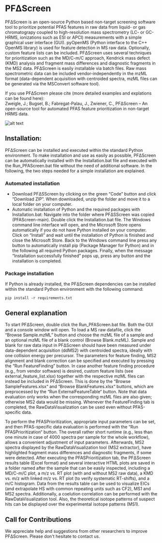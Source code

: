PFΔScreen
========

PFΔScreen is an open-source Python based non-target screening software tool to prioritize potential PFAS features in raw data from liquid- or gas chromatograpy coupled to high-resolution mass spectrometry (LC- or GC-HRMS, ionizations such as ESI or APCI) measurements with a simple graphical user interface (GUI). pyOpenMS (Python interface to the C++ OpenMS library) is used for feature detection in MS raw data. Optionally, custom feature lists can be included. PFΔScreen uses several techniques for prioritization such as the MD/C-m/C approach, Kendrick mass defect (KMD) analysis and fragment mass differences and diagnostic fragments in the MS2 data. PFΔScreen is easily installable via batch files. Raw mass spectrometric data can be included vendor-independently in the mzML format (data-dependent acquisition with centroided spectra, mzML files can be generated via the MSConvert software tool).

If you use PFΔScreen please cite (more detailed examples and explations can be found here):\
Zweigle, J.; Bugsel, B.; Fabregat-Palau, J., Zwiener, C., PFΔScreen – An open-source tool for automated PFAS feature prioritization in non-target HRMS data.

![alt text](https://github.com/JonZwe/PFAScreen/blob/main/logo.jpg?raw=true)

Installation:
--------------------

PFΔScreen can be installed and executed within the standard Python environment. To make installation and use as easily as possible, PFΔScreen can be automatically installed with the Installation.bat file and executed with the Run_PFAScreen.bat file without the need of additional software. In the following, the two steps needed for a simple installation are explained.

### Automated installation

- Download PFΔSScreen by clicking on the green “Code” button and click “Download ZIP”. When downloaded, unzip the folder and move it to a local folder on your computer. 
-	Automatic installation of Python and the required packages with Installation.bat: Navigate into the folder where PFΔSScreen was copied (PFAScreen-main). Double click the Installation.bat file. The Windows command line interface will open, and the Microsoft Store opens automatically if you do not have Python installed on your computer. Click on “Install” and wait until the installation of Python is finished and close the Microsoft Store. Back to the Windows command line press any button to automatically install pip (Package Manager for Python) and in the following all required Python packages. Finally, when the message “Installation successfully finished” pops up, press any button and the installation is completed.


### Package installation 
If Python is already installed, the PFΔScreen dependencies can be installed within the standard Python environment with the following command:

```
pip install -r requirements.txt
```

General explanation
----------------------
To start PFΔScreen, double click the Run_PFAScreen.bat file. Both the GUI and a console window will open. To load a MS raw datafile, click the “Browse Sample.mzML” button and choose the mzML file of a sample and an optional mzML file of a blank control (Browse Blank.mzML). Sample and blank for raw data input in PFΔScreen should have been measured under data-dependent acquisition (ddMS2) with centroided spectra, ideally with one collision energy per precursor. The parameters for feature finding, MS2 alignment and blank correction can be specified and executed by pressing the “Run FeatureFinding” button. In case another feature finding procedure (e.g., from vendor software) is desired, custom feature lists (see external_feature_list.xlsx) together with the respective mzML files can instead be included in PFΔScreen. This is done by the “Browse SampleFeatures.xlsx“ and “Browse BlankFeatures.xlsx“ buttons, which are preprocessed by the “Run ExternalFeatureTable“ button. Note that data evaluation only works when the corresponding mzML files are also given; otherwise MS2 data would be missing. Whenever the FeatureFinding tab is completed, the RawDataVisualization can be used even without PFAS-specific data. 

To perform the PFASPrioritization, appropriate input parameters can be set, and then PFAS-specific data evaluation is performed with the “Run PFASPrioritization“ button. The overall rather short runtime (e.g., less than one minute in case of 4000 spectra per sample for the whole workflow), allows a convenient adjustment of input parameters. Afterwards, MS2 spectra displayed by the RawDataVisualization tool (MS2 extractor), have highlighted fragment mass differences and diagnostic fragments, if some were detected. After executing the PFASPrioritization tab, the PFΔScreen results table (Excel format) and several interactive HTML plots are saved in a folder named after the sample that can be easily inspected, including a MD/C-m/C plot, a m/z vs. RT plot (with and without MS2 raw data), a KMD vs. m/z with linked m/z vs. RT plot (to verify systematic RT-shifts), and a m/C histogram. Data from the results table can be used to visualize EICs (and extrapolate HS with common repeating units such as CF2), MS1 and MS2 spectra. Additionally, a coelution correlation can be performed with the RawDataVisualization tool. Also, the theoretical isotope patterns of suspect hits can be displayed over the experimental isotope patterns (MS1).

Call for Contributions
----------------------

We appreciate help and suggestions from other researchers to improve
PFΔScreen. Please don't hesitate to contact us.
